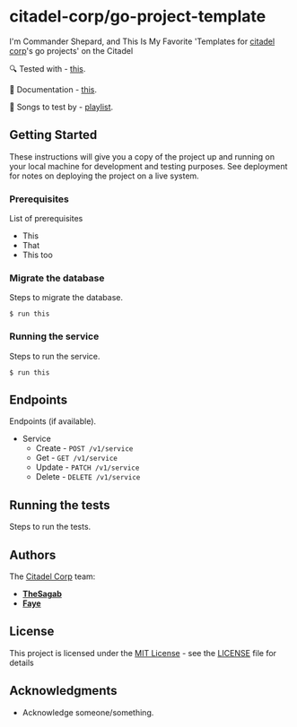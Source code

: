 # citadel-corp/go-project-template

I'm Commander Shepard, and This Is My Favorite 'Templates for [citadel corp][citadel-corp]'s go projects' on the Citadel

🔍 Tested with - [this][test-url].

📝 Documentation - [this][documentation-url].

🎵 Songs to test by - [playlist](https://open.spotify.com/album/1oVSp3g7ULNAHzFtdBvHEd?si=IVw3cdo6RUKDOdb1gYCJKQ).

## Getting Started

These instructions will give you a copy of the project up and running on
your local machine for development and testing purposes. See deployment
for notes on deploying the project on a live system.

### Prerequisites

List of prerequisites
- This
- That
- This too

### Migrate the database

Steps to migrate the database.
```
$ run this
```

### Running the service

Steps to run the service.
```
$ run this
```

## Endpoints

Endpoints (if available).

- Service
    - Create - `POST /v1/service`
    - Get - `GET /v1/service`
    - Update - `PATCH /v1/service`
    - Delete - `DELETE /v1/service`

## Running the tests

Steps to run the tests.

## Authors

The [Citadel Corp][citadel-corp] team:
  - [**TheSagab**](https://github.com/TheSagab)
  - [**Faye**](https://github.com/farolinar)

## License

This project is licensed under the [MIT License][mit-license] - see the [LICENSE][license-file] file for
details

## Acknowledgments

  - Acknowledge someone/something.

[citadel-corp]: https://github.com/citadel-corp
[repository]: https://github.com/citadel-corp/go-project-template
[mit-license]: https://github.com/citadel-corp/go-project-template?tab=MIT-1-ov-file
[license-file]: https://github.com/citadel-corp/go-project-template/blob/main/LICENSE
[test-url]: TBA.
[documentation-url]: TBA.
